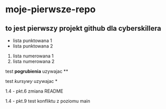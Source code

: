 # moje-pierwsze-repo
## to jest pierwszy projekt github dla cyberskillera
- lista punktowana 1
- lista punktowana 2

1. lista numerowana 1
2. lista numerowana 2

test **pogrubienia** uzywajac **

test *kursywy* uzywajac *

1.4 - pkt.6 zmiana README

1.4 - pkt.9 test konfliktu z poziomu main
